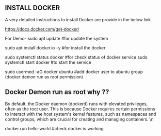 ## INSTALL DOCKER
A very detailed instructions to install Docker are provide in the below link

https://docs.docker.com/get-docker/

For Demo-
sudo apt update
#for update the system

sudo apt install docker.io -y
#for install the docker

sudo systemctl status docker
#for check status of docker service
sudo systemctl start docker
#to start the service

sudo usermod -aG docker ubuntu
#add docker user to ubuntu group (docker demon run as root permission)
## Docker Demon run as root why ??
By default, the Docker daemon (dockerd) runs with elevated privileges, often as the root user. This is because Docker requires certain permissions to interact with the host system's kernel features, such as namespaces and control groups, which are crucial for creating and managing containers. \n

docker run hello-world
#check docker is working